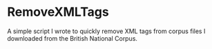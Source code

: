 # RemoveXMLTags
A simple script I wrote to quickly remove XML tags from corpus files I downloaded from the British National Corpus.
